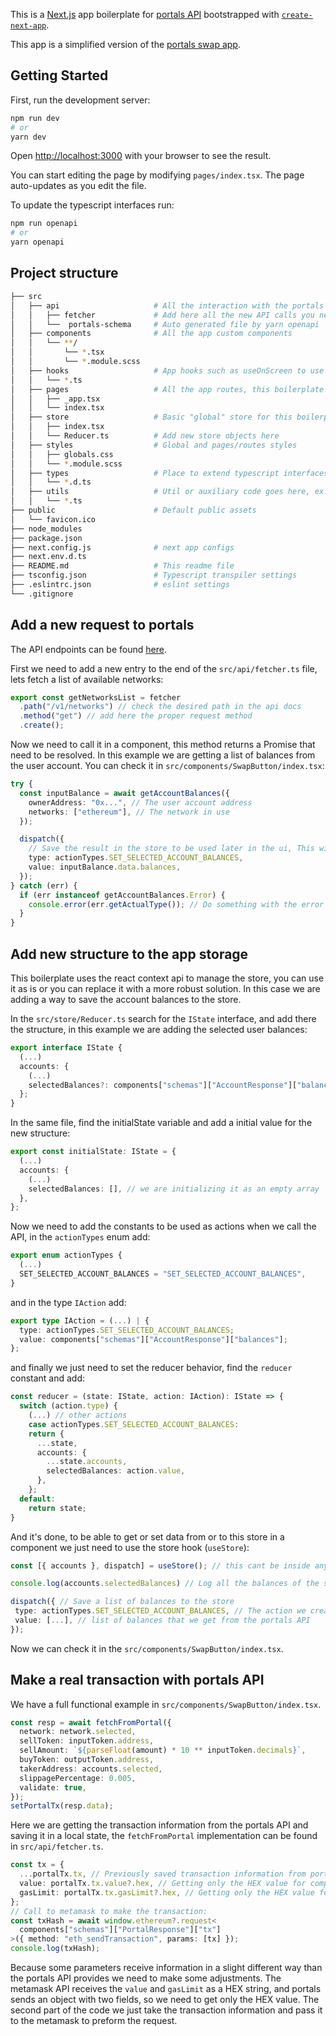 This is a [Next.js](https://nextjs.org/) app boilerplate for [portals API](https://portals.fi) bootstrapped with [`create-next-app`](https://github.com/vercel/next.js/tree/canary/packages/create-next-app).

This app is a simplified version of the [portals swap app](https://app.portals.fi/).

## Getting Started

First, run the development server:

```bash
npm run dev
# or
yarn dev
```

Open [http://localhost:3000](http://localhost:3000) with your browser to see the result.

You can start editing the page by modifying `pages/index.tsx`. The page auto-updates as you edit the file.

To update the typescript interfaces run:

```bash
npm run openapi
# or
yarn openapi
```

## Project structure

```bash
├── src
│   ├── api                     # All the interaction with the portals API is done here
│   │   ├── fetcher             # Add here all the new API calls you need
│   │   └──  portals-schema     # Auto generated file by yarn openapi
│   ├── components              # All the app custom components
│   │   └── **/
│   │       └── *.tsx
│   │       └── *.module.scss
│   ├── hooks                   # App hooks such as useOnScreen to use the IntersectionObserver for endless scroll
│   │   └── *.ts
│   ├── pages                   # All the app routes, this boilerplate only have the default / route, add here new pages.
│   │   ├── _app.tsx
│   │   └── index.tsx
│   ├── store                   # Basic "global" store for this boilerplate, uses the react context api.
│   │   ├── index.tsx
│   │   └── Reducer.ts          # Add new store objects here
│   ├── styles                  # Global and pages/routes styles
│   │   ├── globals.css
│   │   └── *.module.scss
│   ├── types                   # Place to extend typescript interfaces when packages don't provide it (ex: window.ethereum)
│   │   └── *.d.ts
│   ├── utils                   # Util or auxiliary code goes here, ex: map of networks with additional information
│   │   └── *.ts
├── public                      # Default public assets
│   └── favicon.ico
├── node_modules
├── package.json
├── next.config.js              # next app configs
├── next.env.d.ts
├── README.md                   # This readme file
├── tsconfig.json               # Typescript transpiler settings
├── .eslintrc.json              # eslint settings
└── .gitignore
```

## Add a new request to portals

The API endpoints can be found [here](https://docs.portals.fi/docs/api/).

First we need to add a new entry to the end of the `src/api/fetcher.ts` file, lets fetch a list of available networks:

```typescript
export const getNetworksList = fetcher
  .path("/v1/networks") // check the desired path in the api docs
  .method("get") // add here the proper request method
  .create();
```

Now we need to call it in a component, this method returns a Promise that need to be resolved. In this example we are getting a list of balances from the user account.
You can check it in `src/components/SwapButton/index.tsx`:

```typescript
try {
  const inputBalance = await getAccountBalances({
    ownerAddress: "0x...", // The user account address
    networks: ["ethereum"], // The network in use
  });

  dispatch({
    // Save the result in the store to be used later in the ui, This will be explained later in the "Add new structure to the app storage" section
    type: actionTypes.SET_SELECTED_ACCOUNT_BALANCES,
    value: inputBalance.data.balances,
  });
} catch (err) {
  if (err instanceof getAccountBalances.Error) {
    console.error(err.getActualType()); // Do something with the error
  }
}
```

## Add new structure to the app storage

This boilerplate uses the react context api to manage the store, you can use it as is or you can replace it with a more robust solution. In this case we are adding a way to save the account balances to the store.

In the `src/store/Reducer.ts` search for the `IState` interface, and add there the structure, in this example we are adding the selected user balances:

```typescript
export interface IState {
  (...)
  accounts: {
    (...)
    selectedBalances?: components["schemas"]["AccountResponse"]["balances"]; // We can get the structure directly from the src/api/portals-schema.ts
  };
}
```

In the same file, find the initialState variable and add a initial value for the new structure:

```typescript
export const initialState: IState = {
  (...)
  accounts: {
    (...)
    selectedBalances: [], // we are initializing it as an empty array
  },
};
```

Now we need to add the constants to be used as actions when we call the API, in the `actionTypes` enum add:

```typescript
export enum actionTypes {
  (...)
  SET_SELECTED_ACCOUNT_BALANCES = "SET_SELECTED_ACCOUNT_BALANCES",
}
```

and in the type `IAction` add:

```typescript
export type IAction = (...) | {
  type: actionTypes.SET_SELECTED_ACCOUNT_BALANCES;
  value: components["schemas"]["AccountResponse"]["balances"];
};
```

and finally we just need to set the reducer behavior, find the `reducer` constant and add:

```typescript
const reducer = (state: IState, action: IAction): IState => {
  switch (action.type) {
    (...) // other actions
    case actionTypes.SET_SELECTED_ACCOUNT_BALANCES:
    return {
      ...state,
      accounts: {
        ...state.accounts,
        selectedBalances: action.value,
      },
    };
  default:
    return state;
}
```

And it's done, to be able to get or set data from or to this store in a component we just need to use the store hook (`useStore`):

```typescript
const [{ accounts }, dispatch] = useStore(); // this cant be inside any other hook or if condition

console.log(accounts.selectedBalances) // Log all the balances of the selected account

dispatch({ // Save a list of balances to the store
 type: actionTypes.SET_SELECTED_ACCOUNT_BALANCES, // The action we created later in the src/store/Reducer.ts
 value: [...], // list of balances that we get from the portals API
});
```

Now we can check it in the `src/components/SwapButton/index.tsx`.

## Make a real transaction with portals API

We have a full functional example in `src/components/SwapButton/index.tsx`.

```typescript
const resp = await fetchFromPortal({
  network: network.selected,
  sellToken: inputToken.address,
  sellAmount: `${parseFloat(amount) * 10 ** inputToken.decimals}`,
  buyToken: outputToken.address,
  takerAddress: accounts.selected,
  slippagePercentage: 0.005,
  validate: true,
});
setPortalTx(resp.data);
```

Here we are getting the transaction information from the portals API and saving it in a local state, the `fetchFromPortal` implementation can be found in `src/api/fetcher.ts`.

```typescript
const tx = {
  ...portalTx.tx, // Previously saved transaction information from portals API
  value: portalTx.tx.value?.hex, // Getting only the HEX value for compatibility reasons
  gasLimit: portalTx.tx.gasLimit?.hex, // Getting only the HEX value for compatibility reasons
};
// Call to metamask to make the transaction:
const txHash = await window.ethereum?.request<
  components["schemas"]["PortalResponse"]["tx"]
>({ method: "eth_sendTransaction", params: [tx] });
console.log(txHash);
```

Because some parameters receive information in a slight different way than the portals API provides we need to make some adjustments. The metamask API receives the `value` and `gasLimit` as a HEX string, and portals sends an object with two fields, so we need to get only the HEX value.
The second part of the code we just take the transaction information and pass it to the metamask to preform the request.
